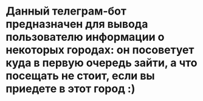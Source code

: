 # Данный телеграм-бот предназначен для вывода пользователю информации о некоторых городах: он посоветует куда в первую очередь зайти, а что посещать не стоит, если вы приедете в этот город :)

